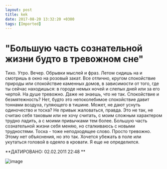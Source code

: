 ```yaml
---
layout: post
title: kek
date: 2017-08-20 13:32:20 +0300
tags: [Imported]
---
```

# "Большую часть сознательной жизни будто в тревожном сне"

<span>Тихо. Утро. Вечер. Обрывки мыслей и фраз. Летом сидишь на и смотришь в окно на розовый закат. Все отлично, кругом спокойствие природы или спокойствие каменных домов, в зависимости от того, где ты сейчас находишься: в городе немых ночей и слепых дней или за его чертой.
На душе тревожно. Даже не знаешь, что не так. Спокойствие и безмятежность? Нет, будто это непоколебимое спокойствие давит тоннами воздуха, гуляющего в тишине. Может, не дают уснуть одиночество и тоска? Не привык жаловаться, правда. Это не так, не считаю себя таковым или не хочу считать, с моим сложным характером трудно ладить, а с моими привычками тем более. Большую часть сознательной жизни себя меняю, но сталкиваюсь с новыми трудностями. Тоска - тоже неподходящее слово. Просто тревожно.
Этому нет объяснения, но это так. Хочется убежать в поле или укутаться головой в одеяло в кровати. Я еще не определился.</span>

**ДАТИРОВАНО: 02.02.2011 22:48 **

<span><span>![image](http://media.tumblr.com/tumblr_lgobgn9XX71qfp23s.jpg)</span></span>